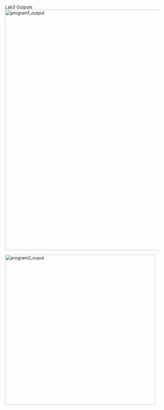Lab3 Outputs
<img width="785" alt="program1_output" src="https://user-images.githubusercontent.com/123775124/218328520-019b717b-c9c0-4d86-85a0-e9af92ee497b.png">

<img width="490" alt="program2_ouput" src="https://user-images.githubusercontent.com/123775124/218328268-d180e77d-2b53-4ce6-85eb-1d013cb2c130.png">
